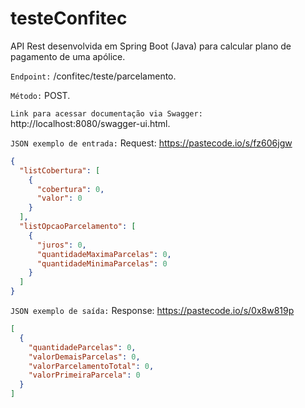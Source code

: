 # testeConfitec

API Rest desenvolvida em Spring Boot (Java) para calcular plano de pagamento de uma apólice.

`Endpoint:` /confitec/teste/parcelamento.

`Método:` POST.

`Link para acessar documentação via Swagger:` http://localhost:8080/swagger-ui.html.

`JSON exemplo de entrada:` Request: https://pastecode.io/s/fz606jgw
```json
{
  "listCobertura": [
    {
      "cobertura": 0,
      "valor": 0
    }
  ],
  "listOpcaoParcelamento": [
    {
      "juros": 0,
      "quantidadeMaximaParcelas": 0,
      "quantidadeMinimaParcelas": 0
    }
  ]
}
```

`JSON exemplo de saída:` Response: https://pastecode.io/s/0x8w819p
```json
[
  {
    "quantidadeParcelas": 0,
    "valorDemaisParcelas": 0,
    "valorParcelamentoTotal": 0,
    "valorPrimeiraParcela": 0
  }
]
```



